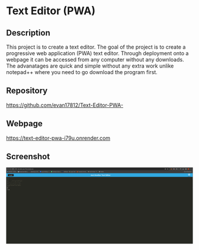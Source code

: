 # Text Editor (PWA)

## Description
This project is to create a text editor. The goal of the project is to create a progressive web application (PWA) text editor. Through deployment onto a webpage it can be accessed from any computer without any downloads. The advanatages are quick and simple without any extra work unlike notepad++ where you need to go download the program first. 


## Repository
https://github.com/evan17812/Text-Editor-PWA-

## Webpage
https://text-editor-pwa-i79u.onrender.com

## Screenshot
![alt text](Image.png)